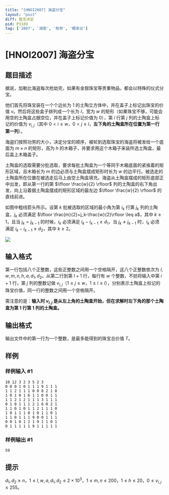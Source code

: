 ```yaml
---
title: "[HNOI2007] 海盗分宝"
layout: "post"
diff: 暂无评定
pid: P3189
tag: ['2007', '湖南', '枚举', '概率论']
---
```

# [HNOI2007] 海盗分宝
## 题目描述

据说，加勒比海盗每次抢劫完，如果有金银珠宝等贵重物品，都会以特殊的仪式分宝。

他们首先将珠宝装在一个个边长为 $1$ 的土陶立方体中，并在盖子上标记出珠宝的价值 $v$。然后将这些盒子排列成一个长为 $l$，宽为 $w$ 的矩形（如果珠宝不够，可能会用空的土陶盒占据空位，并在盖子上标记价值为 $0$），第 $i$ 行第 $j$ 列的土陶盒上标记的价值为 $v_{i,j}$（其中 $0<i\leq w$，$0<j\leq l$，**左下角的土陶盒所在位置为第一行第一列**）。

海盗们按照功劳的大小，决定分宝的顺序，被轮到选取珠宝的海盗将被发给一个底面为 $m\times n$ 的矩形，高为 $h$ 的木箱子，并要求用这个木箱子来装所选土陶盒，最后盖上木箱盖子。

土陶盒的选取需要分批选取，要求每批土陶盒为一个等同于木箱底面的紧挨着的矩形区域，且木箱长为 $m$ 的边必须与土陶盒摆成矩形时长为 $w$ 的边平行。被选走的土陶盒所在位置在被选走后马上由空土陶盒填充。海盗从土陶盒摆成的矩形底部正中出发，即从第一行的第  $\lfloor \frac{w}{2} \rfloor$ 列的土陶盒的右下角出发，向上沿着据土陶盒摆成的矩形区域的最左边 $\lfloor \frac{w}{2} \rfloor$ 的直线前进。

如图中粗线箭头所示。设第 $k$ 批被选取的区域的最小角为第 $i_k$ 行第 $j_k$ 列的土陶盒，$j_k$ 必须满足 $\lfloor \frac{m}{2}+j_k-\frac{w}{2}\rfloor \leq a$，其中 $k\geq 1$，且当 $j_k=j_{k-1}$ 的时候，$i_k$ 必须满足 $i_k-i_{k-1}\geq d_1$，当 $j_k\neq j_{k-1}$ 时，$i_k$ 必须满足 $i_k-i_{k-1}\geq d_2$，其中 $k\geq 2$。

![](https://cdn.luogu.com.cn/upload/image_hosting/tft6e873.png)
## 输入格式

第一行包括八个正整数，这些正整数之间用一个空格隔开，这八个正整数依次为 $l,w,m,n,h,a,d_1,d_2$。从第二行到第 $l+1$ 行，每行有 $w$ 个整数，不妨将输入中第 $i+1$ 行，第 $j$ 列的整数记做 $v_{i,j}$（$1\leq j\leq w$，$1\leq i\leq l$），分别表示土陶盒上标记的珠宝价值，同一行的整数之间用一个空格隔开。

需注意的是：**输入时 $v_{i,j}$ 是从左上角的土陶盒开始，但在求解时左下角的那个土陶盒为第 $1$ 行第 $1$ 列的土陶盒。**

## 输出格式

输出文件中的第一行为一个整数，是最多能得到的珠宝总价值 $T$。

## 样例

### 样例输入 #1
```
10 12 3 2 3 5 2 3
0 0 0 1 0 1 1 1 9 1 1 1
1 1 2 1 1 1 0 0 8 2 1 8
1 0 1 0 1 6 1 1 0 0 1 1
1 1 2 1 2 1 1 1 3 1 1 1
0 1 0 1 1 1 2 1 6 0 2 1
1 1 0 1 0 1 1 2 1 1 1 0
1 0 1 1 1 0 1 0 1 1 0 1
1 1 0 1 1 1 9 0 0 1 1 1
0 0 1 0 1 2 1 9 1 1 0 1
0 1 1 1 1 1 9 1 1 1 1 1
```
### 样例输出 #1
```
59
```
## 提示

$d_1,d_2\geq n$，$1\leq l,w,a,d_1,d_2\leq 2\times 10^3$，$1\leq m,n\leq 200$，$1\leq h\leq 20$，$0\leq v_{i,j}\leq 255$。
